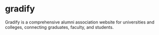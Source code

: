 # gradify
Gradify is a comprehensive alumni association website for universities and colleges, connecting graduates, faculty, and students.

